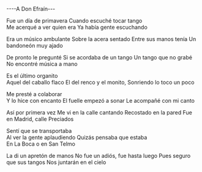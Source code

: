 ----A Don Efraín--- 

Fue un día de primavera
Cuando escuché tocar tango    
Me acerqué a ver quien era
Ya había gente escuchando

Era un músico ambulante
Sobre la acera sentado
Entre sus manos tenía
Un bandoneón muy ajado

De pronto le pregunté
Si se acordaba de un tango
Un tango que no grabé
No encontré música a mano

Es el último organito   
Aquel del caballo flaco
El del renco y el monito,
Sonriendo lo toco un poco

Me presté a colaborar      
Y lo hice con encanto
El fuelle empezó a sonar
Le acompañé con mi canto

Así por primera vez
Me vi en la calle cantando
Recostado en la pared
Fue en Madrid, calle Preciados

Sentí que se transportaba        
Al ver la gente aplaudiendo
Quizás pensaba que estaba                  
En La Boca o en  San Telmo

La di un apretón de manos
No fue un adiós, fue hasta luego
Pues seguro que sus tangos
Nos juntarán en el cielo